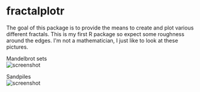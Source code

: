 # fractalplotr

The goal of this package is to provide the means to create and plot various different fractals. This is my first R package so expect some roughness around the edges. I'm not a mathematician, I just like to look at these pictures.

Mandelbrot sets  
![screenshot](/readme_example_mandelbrot.png)

Sandpiles  
![screenshot](/readme_example_sandpile.png)  
